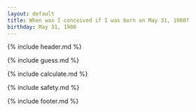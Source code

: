 ```yaml
---
layout: default
title: When was I conceived if I was born on May 31, 1900?
birthday: May 31, 1900
---
```


{% include header.md %}

{% include guess.md %}

{% include calculate.md %}

{% include safety.md %}

{% include footer.md %}



